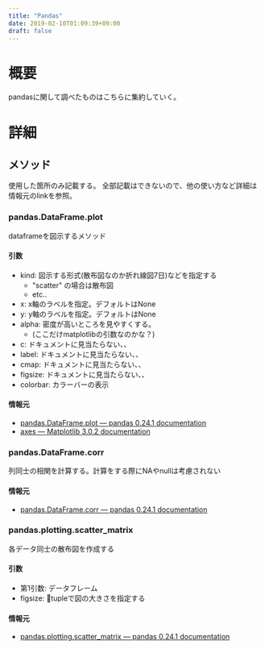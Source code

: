 ```yaml
---
title: "Pandas"
date: 2019-02-10T01:09:39+09:00
draft: false
---
```


# 概要
pandasに関して調べたものはこちらに集約していく。

# 詳細
## メソッド
使用した箇所のみ記載する。
全部記載はできないので、他の使い方など詳細は情報元のlinkを参照。
### pandas.DataFrame.plot
dataframeを図示するメソッド

#### 引数
- kind: 図示する形式(散布図なのか折れ線図7日)などを指定する
  - "scatter" の場合は散布図
  - etc..
- x: x軸のラベルを指定。デフォルトはNone
- y: y軸のラベルを指定。デフォルトはNone
- alpha: 密度が高いところを見やすくする。
  - (ここだけmatplotlibの引数なのかな？)
- c: ドキュメントに見当たらない、、
- label: ドキュメントに見当たらない、、
- cmap: ドキュメントに見当たらない、、
- figsize: ドキュメントに見当たらない、、
- colorbar: カラーバーの表示

#### 情報元
- [pandas.DataFrame.plot — pandas 0.24.1 documentation](https://pandas.pydata.org/pandas-docs/stable/reference/api/pandas.DataFrame.plot.html)
- [axes — Matplotlib 3.0.2 documentation](https://matplotlib.org/api/axes_api.html#matplotlib.axes.Axes)

### pandas.DataFrame.corr
列同士の相関を計算する。計算をする際にNAやnullは考慮されない

#### 情報元
- [pandas.DataFrame.corr — pandas 0.24.1 documentation](https://pandas.pydata.org/pandas-docs/stable/reference/api/pandas.DataFrame.corr.html#pandas.DataFrame.corr)

### pandas.plotting.scatter_matrix
各データ同士の散布図を作成する

#### 引数
- 第1引数: データフレーム
- figsize: tupleで図の大きさを指定する

#### 情報元
- [pandas.plotting.scatter_matrix — pandas 0.24.1 documentation](https://pandas.pydata.org/pandas-docs/stable/reference/api/pandas.plotting.scatter_matrix.html)

